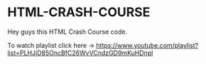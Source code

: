# HTML-CRASH-COURSE

Hey guys this HTML Crash Course code.

To watch playlist click here -> https://www.youtube.com/playlist?list=PLHJjD85OncBfC26WvVCndzGD9mKuHDnpl
